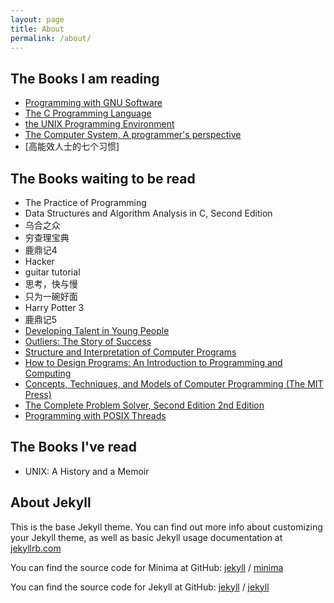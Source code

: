 ```yaml
---
layout: page
title: About
permalink: /about/
---
```


## The Books I am reading
- [Programming with GNU Software](https://guo-mantou.github.io/about/Programming%20with%20GNU%20Software)
- [The C Programming Language](todo-the-link)
- [the UNIX Programming Environment](todo-the-link)
- [The Computer System, A programmer's perspective](todo-the-link)
- [高能效人士的七个习惯]

## The Books waiting to be read
- The Practice of Programming
- Data Structures and Algorithm Analysis in C, Second Edition
- 乌合之众
- 穷查理宝典
- 鹿鼎记4
- Hacker
- guitar tutorial
- 思考，快与慢
- 只为一碗好面
- Harry Potter 3
- 鹿鼎记5
- [Developing Talent in Young People](https://www.amazon.com/exec/obidos/ASIN/034531509X/)
- [Outliers: The Story of Success](https://www.amazon.com/Outliers-Story-Success-Malcolm-Gladwell/dp/0316017922)
- [Structure and Interpretation of Computer Programs](http://groups.csail.mit.edu/mac/classes/6.001/abelson-sussman-lectures/)
- [How to Design Programs: An Introduction to Programming and Computing](https://www.amazon.com/gp/product/0262062186)
- [Concepts, Techniques, and Models of Computer Programming (The MIT Press) ](https://www.amazon.com/gp/product/0262220695)
- [The Complete Problem Solver, Second Edition 2nd Edition](https://www.amazon.com/exec/obidos/ASIN/0805803092)
- [Programming with POSIX Threads](https://www.amazon.com/Programming-Threads-Addison-Wesley-Professional-Computing-ebook/dp/B006QTHCJ6)

## The Books I've read
- UNIX: A History and a Memoir

## About Jekyll

This is the base Jekyll theme. You can find out more info about customizing your Jekyll theme, as well as basic Jekyll usage documentation at [jekyllrb.com](https://jekyllrb.com/)

You can find the source code for Minima at GitHub:
[jekyll][jekyll-organization] /
[minima](https://github.com/jekyll/minima)

You can find the source code for Jekyll at GitHub:
[jekyll][jekyll-organization] /
[jekyll](https://github.com/jekyll/jekyll)


[jekyll-organization]: https://github.com/jekyll
